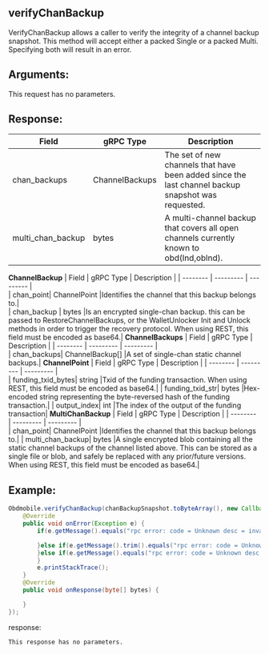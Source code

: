 ## verifyChanBackup

VerifyChanBackup allows a caller to verify the integrity of a channel backup snapshot. This method will accept either a packed Single or a packed Multi. Specifying both will result in an error.

## Arguments:
This request has no parameters.


## Response:
| Field		         |	gRPC Type		|	   Description  |
| -------- 	       |	---------   |    ---------    |  
| chan_backups|	ChannelBackups	    |The set of new channels that have been added since the last channel backup snapshot was requested.|  
| multi_chan_backup  |	bytes	|A multi-channel backup that covers all open channels currently known to obd(lnd,oblnd).|
**ChannelBackup**
| Field		         |	gRPC Type		|	   Description  |
| -------- 	       |	---------   |    ---------    |  
| chan_point|	ChannelPoint	    |Identifies the channel that this backup belongs to.|  
| chan_backup  |	bytes	|Is an encrypted single-chan backup. this can be passed to RestoreChannelBackups, or the WalletUnlocker Init and Unlock methods in order to trigger the recovery protocol. When using REST, this field must be encoded as base64.|
**ChannelBackups**
| Field		         |	gRPC Type		|	   Description  |
| -------- 	       |	---------   |    ---------    |  
| chan_backups|	ChannelBackup[]	    |A set of single-chan static channel backups.|
**ChannelPoint**
| Field		         |	gRPC Type		|	   Description  |
| -------- 	       |	---------   |    ---------    |  
| funding_txid_bytes|	string    |Txid of the funding transaction. When using REST, this field must be encoded as base64.|
| funding_txid_str|	bytes    |Hex-encoded string representing the byte-reversed hash of the funding transaction.|
| output_index|	int    |The index of the output of the funding transaction|
**MultiChanBackup**
| Field		         |	gRPC Type		|	   Description  |
| -------- 	       |	---------   |    ---------    |  
| chan_point|	ChannelPoint    |Identifies the channel that this backup belongs to.|
| multi_chan_backup|	bytes    |A single encrypted blob containing all the static channel backups of the channel listed above. This can be stored as a single file or blob, and safely be replaced with any prior/future versions. When using REST, this field must be encoded as base64.|

## Example:

<!--
java code example
-->

```java
Obdmobile.verifyChanBackup(chanBackupSnapshot.toByteArray(), new Callback() {
    @Override
    public void onError(Exception e) {
        if(e.getMessage().equals("rpc error: code = Unknown desc = invalid single channel backup: chacha20poly1305: message authentication failed")){

        }else if(e.getMessage().trim().equals("rpc error: code = Unknown desc = only one Single is accepted at a time")){
        }else if(e.getMessage().equals("rpc error: code = Unknown desc = invalid multi channel backup: chacha20poly1305: message authentication failed")){}else{
        }
        e.printStackTrace();
    }
    @Override
    public void onResponse(byte[] bytes) {

    }
});
```

<!--
下面放例子的返回结果 
-->
response:
```
This response has no parameters.
```


